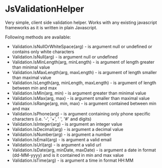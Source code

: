 JsValidationHelper
==================

Very simple, client side validation helper. Works with any existing javascript frameworks as it is written in plain Javascript.

Following methods are available:

* Validation.IsNullOrWhiteSpace(arg) - is argument null or undefined or contains only white characters
* Validation.IsNull(arg) - is argument null or undefined
* Validation.IsMinLength(arg, minLength) - is argument of length greater than minimal value
* Validation.IsMaxLength(arg, maxLength) - is argument of length smaller than maximal value
* Validation.IsLength(arg, minLength, maxLength) - is argument of length between min and max
* Validation.IsMin(arg, min) - is argument greater than minimal value
* Validation.IsMax(arg, max) - is argument smaller than maximal value
* Validation.IsRange(arg, min, max) - is argument contained between min and max
* Validation.IsPhone(arg) - is argument containing only phone specific characters (i.e. '-', '+', ' ', '#' and digits)
* Validation.IsInteger(arg) - is argument an integer value
* Validation.IsDecimal(arg) - is argument a decimal value
* Validation.IsNumber(arg) - is argument a number
* Validation.IsEmail(arg) - is argument a valid email
* Validation.IsUrl(arg) - is argument a valid url
* Validation.IsDate(arg, minDate, maxDate) - is argument a date in format (dd-MM-yyyy) and is it contained in min and max value
* Validation.IsTime(arg) - is argument a time in format HH:MM

